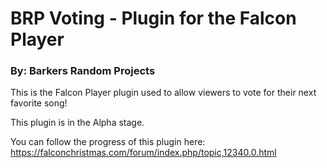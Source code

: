 # BRP Voting - Plugin for the Falcon Player
### By: Barkers Random Projects

This is the Falcon Player plugin used to allow viewers to vote for their next favorite song!

This plugin is in the Alpha stage.

You can follow the progress of this plugin here: https://falconchristmas.com/forum/index.php/topic,12340.0.html